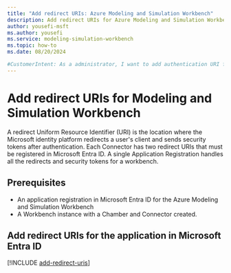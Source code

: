 ```yaml
---
title: "Add redirect URIs: Azure Modeling and Simulation Workbench"
description: Add redirect URIs for Azure Modeling and Simulation Workbench
author: yousefi-msft
ms.author: yousefi
ms.service: modeling-simulation-workbench
ms.topic: how-to
ms.date: 08/20/2024

#CustomerIntent: As a administrator, I want to add authentication URI from the Azure Modeling and Simulation Workbench to the Entra Id application registration.
---
```

# Add redirect URIs for Modeling and Simulation Workbench

A redirect Uniform Resource Identifier (URI) is the location where the Microsoft identity platform redirects a user's client and sends security tokens after authentication. Each Connector has two redirect URIs that must be registered in Microsoft Entra ID. A single Application Registration handles all the redirects and security tokens for a workbench.  

## Prerequisites

* An application registration in Microsoft Entra ID for the Azure Modeling and Simulation Workbench
* A Workbench instance with a Chamber and Connector created.

## Add redirect URIs for the application in Microsoft Entra ID

[!INCLUDE [add-redirect-uris](includes/add-redirect-uris.md)]

